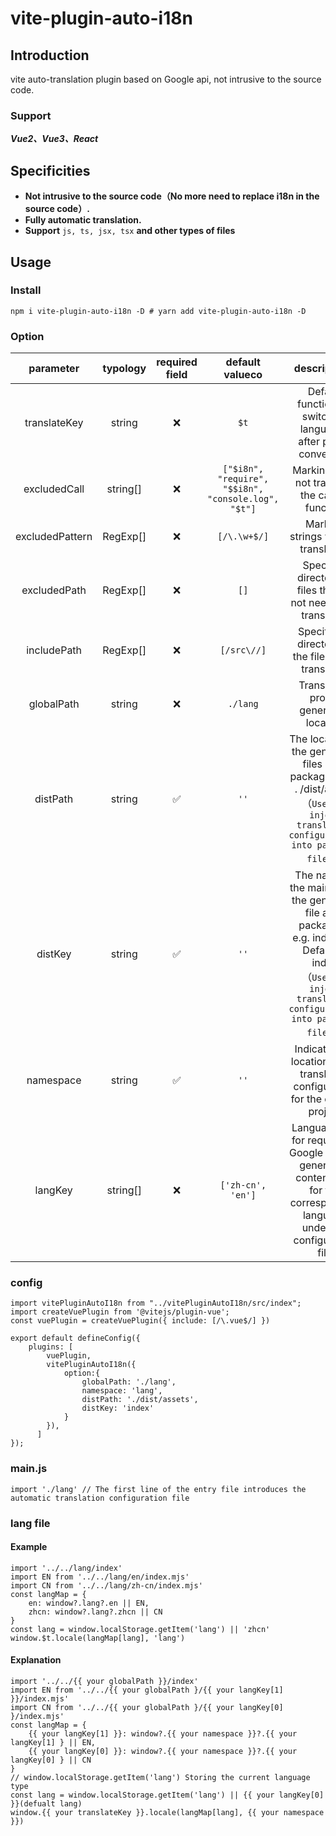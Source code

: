 # vite-plugin-auto-i18n

## Introduction

vite auto-translation plugin based on Google api, not intrusive to the source code.

### Support

***Vue2、Vue3、React***

## Specificities

* **Not intrusive to the source code（No more need to replace i18n in the source code）.**
* **Fully automatic translation.**
* **Support**  `js, ts, jsx, tsx` **and other types of files**

## Usage

### Install

```
npm i vite-plugin-auto-i18n -D # yarn add vite-plugin-auto-i18n -D
```

### Option

|    parameter    | typology | required field |                    default valueco                    |                                                                                descriptions                                                                                |
| :-------------: | :------: | :------------: | :---------------------------------------------------: | :-------------------------------------------------------------------------------------------------------------------------------------------------------------------------: |
|  translateKey  |  string  |       ❌       |                        `$t`                        |                                                      Default function for switching languages after plugin conversion                                                      |
|  excludedCall  | string[] |       ❌       | `["$i8n", "require", "$$i8n", "console.log", "$t"]` |                                                               Marking does not translate the calling function                                                               |
| excludedPattern | RegExp[] |       ❌       |                    `[/\.\w+$/]`                    |                                                                     Marking strings without translation                                                                     |
|  excludedPath  | RegExp[] |       ❌       |                        `[]`                        |                                                       Specify a directory of files that do not need to be translated                                                       |
|   includePath   | RegExp[] |       ❌       |                     `[/src\//]`                     |                                                             Specify the directory of the files to be translated                                                             |
|   globalPath   |  string  |       ❌       |                      `./lang`                      |                                                                   Translation profile generation location                                                                   |
|    distPath    |  string  |       ✅       |                        `''`                        |             The location of the generated files after packaging e.g. . /dist/assets<br />（`Used to inject translation configurations into packaged files`）             |
|     distKey     |  string  |       ✅       |                        `''`                        | The name of the main file of the generated file after packaging, e.g. index.xxx Default is index<br />（`Used to inject translation configurations into packaged files`） |
|    namespace    |  string  |       ✅       |                        `''`                        |                                               Indicates the location of the translation configuration for the current project                                               |
|     langKey     | string[] |       ❌       |                  `['zh-cn', 'en']`                  |                       Language key for requesting Google api and generating content files for the corresponding language under the configuration file                       |

### config

```
import vitePluginAutoI18n from "../vitePluginAutoI18n/src/index";
import createVuePlugin from '@vitejs/plugin-vue';
const vuePlugin = createVuePlugin({ include: [/\.vue$/] })

export default defineConfig({
    plugins: [
        vuePlugin,
        vitePluginAutoI18n({
            option:{
                globalPath: './lang',
                namespace: 'lang',
                distPath: './dist/assets',
                distKey: 'index'
            }
        }),
      ]
});
```

### main.js

```
import './lang' // The first line of the entry file introduces the automatic translation configuration file
```

### lang file

#### Example

```
import '../../lang/index'
import EN from '../../lang/en/index.mjs'
import CN from '../../lang/zh-cn/index.mjs'
const langMap = {
    en: window?.lang?.en || EN,
    zhcn: window?.lang?.zhcn || CN
}
const lang = window.localStorage.getItem('lang') || 'zhcn'
window.$t.locale(langMap[lang], 'lang')
```

#### Explanation

```
import '../../{{ your globalPath }}/index'
import EN from '../../{{ your globalPath }/{{ your langKey[1] }}/index.mjs'
import CN from '../../{{ your globalPath }/{{ your langKey[0] }/index.mjs'
const langMap = {
    {{ your langKey[1] }}: window?.{{ your namespace }}?.{{ your langKey[1] } || EN,
    {{ your langKey[0] }}: window?.{{ your namespace }}?.{{ your langKey[0] } || CN
}
// window.localStorage.getItem('lang') Storing the current language type
const lang = window.localStorage.getItem('lang') || {{ your langKey[0] }}(defualt lang)
window.{{ your translateKey }}.locale(langMap[lang], {{ your namespace }})
```
